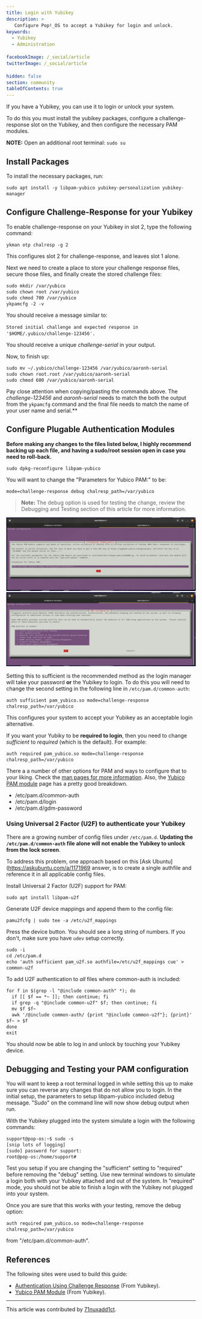 ```yaml
---
title: Login with Yubikey
description: >
   Configure Pop!_OS to accept a Yubikey for login and unlock.
keywords:
  - Yubikey
  - Administration

facebookImage: /_social/article
twitterImage: /_social/article

hidden: false
section: community
tableOfContents: true
---
```


If you have a Yubikey, you can use it to login or unlock your system.

To do this you must install the yubikey packages, configure a challenge-response slot on the Yubikey, and then configure the necessary PAM modules.

**NOTE:** Open an additional root terminal: `sudo su`

## Install Packages

To install the necessary packages, run:

    sudo apt install -y libpam-yubico yubikey-personalization yubikey-manager

## Configure Challenge-Response for your Yubikey

To enable challenge-response on your Yubikey in slot 2, type the following command:

    ykman otp chalresp -g 2

This configures slot 2 for challenge-response, and leaves slot 1 alone.

Next we need to create a place to store your challenge response files, secure those files, and finally create the stored challenge files:

    sudo mkdir /var/yubico
    sudo chown root /var/yubico
    sudo chmod 700 /var/yubico
    ykpamcfg -2 -v

You should receive a message similar to:

`Stored initial challenge and expected response in '$HOME/.yubico/challenge-123456'.`

You should receive a unique *challenge-serial* in your output.

Now, to finish up:

    sudo mv ~/.yubico/challenge-123456 /var/yubico/aaronh-serial
    sudo chown root.root /var/yubico/aaronh-serial
    sudo chmod 600 /var/yubico/aaronh-serial

Pay close attention when copying/pasting the commands above.  The *challenge-123456* and *aaronh-serial* needs to match the both the output from the `ykpamcfg` command and the final file needs to match the name of your user name and serial.**

## Configure Plugable Authentication Modules

**Before making any changes to the files listed below, I highly recommend backing up each file, and having a sudo/root session open in case you need to roll-back.**

    sudo dpkg-reconfigure libpam-yubico

You will want to change the "Parameters for Yubico PAM:" to be:

    mode=challenge-response debug chalresp_path=/var/yubico

 >**Note:** The debug option is used for testing the change, review the Debugging and Testing section of this article for more information.

![dpkg-reconfigure-pg1](/images/yubikey-login/dpkg-reconfigure-pg1.png)
![dpkg-reconfigure-pg2](/images/yubikey-login/dpkg-reconfigure-pg2.png)

Setting this to sufficient is the recommended method as the login manager will take your password **or** the Yubikey to login. To do this you will need to change the second setting in the following line in ```/etc/pam.d/common-auth```:

    auth sufficient pam_yubico.so mode=challenge-response chalresp_path=/var/yubico

This configures your system to accept your Yubikey as an acceptable login alternative.  

If you want your Yubiky to be **required to login**, then you need to change *sufficient* to *required* (which is the default).  For example:

    auth required pam_yubico.so mode=challenge-response chalresp_path=/var/yubico

There a a number of other options for PAM and ways to configure that to your liking.  Check the [man pages for more information](https://manpages.ubuntu.com/manpages/jammy/en/man5/pam.d.5.html).  Also, the [Yubico PAM module](https://developers.yubico.com/yubico-pam/) page has a pretty good breakdown.

- /etc/pam.d/common-auth
- /etc/pam.d/login
- /etc/pam.d/gdm-password

### Using Universal 2 Factor (U2F) to authenticate your Yubikey

There are a growing number of config files under `/etc/pam.d`. **Updating the `/etc/pam.d/common-auth` file alone will not enable the Yubikey to unlock from the lock screen**. 

To address this problem, one approach based on this [Ask Ubuntu](https://askubuntu.com/a/1171969 answer, is to create a single authfile and reference it in all applicable config files. 

Install Universal 2 Factor (U2F) support for PAM:

    sudo apt install libpam-u2f

Generate U2F device mappings and append them to the config file:

    pamu2fcfg | sudo tee -a /etc/u2f_mappings

Press the device button. You should see a long string of numbers.
If you don't, make sure you have `udev` setup correctly.

    sudo -i
    cd /etc/pam.d
    echo 'auth sufficient pam_u2f.so authfile=/etc/u2f_mappings cue' > common-u2f

To add U2F authentication to *all* files where common-auth is included:

    for f in $(grep -l "@include common-auth" *); do
      if [[ $f == *~ ]]; then continue; fi
      if grep -q "@include common-u2f" $f; then continue; fi
      mv $f $f~
      awk '/@include common-auth/ {print "@include common-u2f"}; {print}' $f~ > $f
    done
    exit

You should now be able to log in and unlock by touching your Yubikey device. 

## Debugging and Testing your PAM configuration

You will want to keep a root terminal logged in while setting this up to make sure you can reverse any changes that do not allow you to login.  In the initial setup, the parameters to setup libpam-yubico included debug message. "Sudo" on the command line will now show debug output when run.

With the Yubikey plugged into the system simulate a login with the following commands:

    support@pop-os:~$ sudo -s
    [snip lots of logging]
    [sudo] password for support:
    root@pop-os:/home/support#

Test you setup if you are changing the "sufficient" setting to "required" before removing the "debug" setting. Use new terminal windows to simulate a login both with your Yubikey attached and out of the system. In "required" mode, you should not be able to finish a login with the Yubikey not plugged into your system.

Once you are sure that this works with your testing, remove the debug option:

    auth required pam_yubico.so mode=challenge-response chalresp_path=/var/yubico

from "/etc/pam.d/common-auth".

## References

The following sites were used to build this guide:

- [Authentication Using Challenge Response](https://developers.yubico.com/yubico-pam/Authentication_Using_Challenge-Response.html) (From Yubikey).
- [Yubico PAM Module](https://developers.yubico.com/yubico-pam/) (From Yubikey).

---

This article was contributed by [71nuxadd1ct](https://github.com/71nuxadd1ct).

